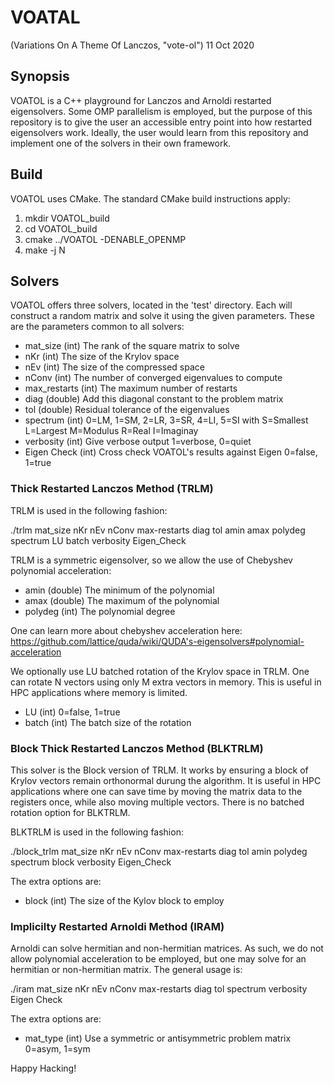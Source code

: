 # VOATAL

(Variations On A Theme Of Lanczos, "vote-ol") 11 Oct 2020

## Synopsis

VOATOL is a C++ playground for Lanczos and Arnoldi restarted eigensolvers.
Some OMP parallelism is employed, but the purpose of this repository
is to give the user an accessible entry point into how restarted
eigensolvers work. Ideally, the user would learn from this repository
and implement one of the solvers in their own framework.

## Build

VOATOL uses CMake. The standard CMake build instructions apply:

1. mkdir VOATOL_build
2. cd VOATOL_build
3. cmake ../VOATOL -DENABLE_OPENMP
4. make -j N

## Solvers

VOATOL offers three solvers, located in the 'test' directory. Each will construct
a random matrix and solve it using the given parameters. These are the parameters
common to all solvers:

* mat_size (int) The rank of the square matrix to solve
* nKr (int) The size of the Krylov space
* nEv (int) The size of the compressed space
* nConv (int) The number of converged eigenvalues to compute
* max_restarts (int) The maximum number of restarts
* diag (double) Add this diagonal constant to the problem matrix
* tol (double) Residual tolerance of the eigenvalues
* spectrum (int) 0=LM, 1=SM, 2=LR, 3=SR, 4=LI, 5=SI
               with S=Smallest
	            L=Largest
		    M=Modulus
                    R=Real
	            I=Imaginay
* verbosity (int) Give verbose output
                  1=verbose, 0=quiet
* Eigen Check (int) Cross check VOATOL's results against Eigen
                    0=false, 1=true

### Thick Restarted Lanczos Method (TRLM)

TRLM is used in the following fashion:

./trlm mat_size nKr nEv nConv max-restarts diag tol amin amax polydeg spectrum LU batch verbosity Eigen_Check

TRLM is a symmetric eigensolver, so we allow the use of Chebyshev polynomial
acceleration:

* amin (double) The minimum of the polynomial
* amax (double) The maximum of the polynomial
* polydeg (int) The polynomial degree

One can learn more about chebyshev acceleration here:
https://github.com/lattice/quda/wiki/QUDA's-eigensolvers#polynomial-acceleration

We optionally use LU batched rotation of the Krylov space in TRLM. One
can rotate N vectors using only M extra vectors in memory. This is
useful in HPC applications where memory is limited.

* LU (int) 0=false, 1=true
* batch (int) The batch size of the rotation

### Block Thick Restarted Lanczos Method (BLKTRLM)

This solver is the Block version of TRLM. It works by ensuring a block
of Krylov vectors remain orthonormal durung the algorithm. It is useful
in HPC applications where one can save time by moving the matrix data
to the registers once, while also moving multiple vectors. There is
no batched rotation option for BLKTRLM.

BLKTRLM is used in the following fashion:

./block_trlm mat_size nKr nEv nConv max-restarts diag tol amin polydeg spectrum block verbosity Eigen_Check

The extra options are:

* block (int) The size of the Kylov block to employ

### Implicilty Restarted Arnoldi Method (IRAM)

Arnoldi can solve hermitian and non-hermitian matrices. As such, we do not allow
polynomial acceleration to be employed, but one may solve for an hermitian
or non-hermitian matrix. The general usage is:

./iram mat_size nKr nEv nConv max-restarts diag tol spectrum verbosity Eigen Check

The extra options are:

* mat_type (int) Use a symmetric or antisymmetric problem matrix
	         0=asym, 1=sym

Happy Hacking!